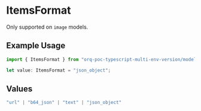 # ItemsFormat

Only supported on `image` models.

## Example Usage

```typescript
import { ItemsFormat } from "orq-poc-typescript-multi-env-version/models/operations";

let value: ItemsFormat = "json_object";
```

## Values

```typescript
"url" | "b64_json" | "text" | "json_object"
```